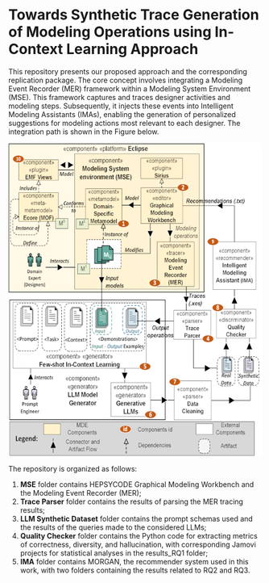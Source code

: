 # Towards Synthetic Trace Generation of Modeling Operations using In-Context Learning Approach

This repository presents our proposed approach and the corresponding replication package. The core concept involves integrating a Modeling Event Recorder (MER) framework within a Modeling System Environment (MSE). This framework captures and traces designer activities and modeling steps. Subsequently, it injects these events into Intelligent Modeling Assistants (IMAs), enabling the generation of personalized suggestions for modeling actions most relevant to each designer. The integration path is shown in the Figure below.

<p align="center">
<img src="img/MER-MORGAN_approach_scaled.png" width="600" height="620">
</p>

The repository is organized as follows:

1. **MSE** folder contains HEPSYCODE Graphical Modeling Workbench and the Modeling Event Recorder (MER);
2. **Trace Parser** folder contains the results of parsing the MER tracing results;
3. **LLM Synthetic Dataset** folder contains the prompt schemas used and the results of the queries made to the considered LLMs;
4. **Quality Checker** folder contains the Python code for extracting metrics of correctness, diversity, and hallucination, with corresponding Jamovi projects for statistical analyses in the results_RQ1 folder;
5. **IMA** folder contains MORGAN, the recommender system used in this work, with two folders containing the results related to RQ2 and RQ3.
